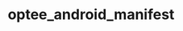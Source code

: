 ---
parent_project: optee
permalink: /engineering/projects/optee/optee_android_manifest/
project_link_name: optee_android_manifest
project_stats: 'true'
project_url: https://github.com/linaro-swg/optee_android_manifest
title: optee_android_manifest
image:
  featured: 'true'
  path: /assets/images/projects/op-tee.png
display: false
---